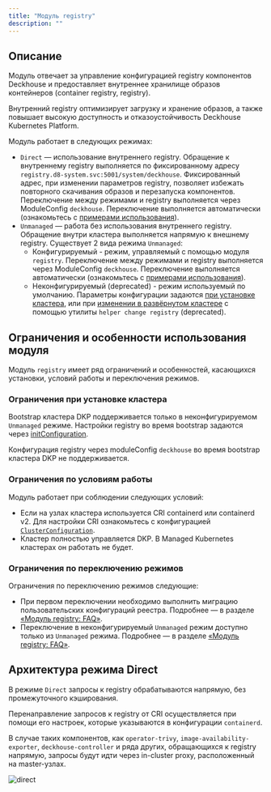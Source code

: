 ```yaml
---
title: "Модуль registry"
description: ""
---
```


## Описание

Модуль отвечает за управление конфигурацией registry компонентов Deckhouse и предоставляет внутреннее хранилище образов контейнеров (container registry, registry).

Внутренний registry оптимизирует загрузку и хранение образов, а также повышает высокую доступность и отказоустойчивость Deckhouse Kubernetes Platform.

Модуль работает в следующих режимах:

- `Direct` — использование внутреннего registry. Обращение к внутреннему registry выполняется по фиксированному адресу `registry.d8-system.svc:5001/system/deckhouse`. Фиксированный адрес, при изменении параметров registry, позволяет избежать повторного скачивания образов и перезапуска компонентов. Переключение между режимами и registry выполняется через ModuleConfig `deckhouse`. Переключение выполняется автоматически (ознакомьтесь с [примерами использования](examples.html)).
- `Unmanaged` — работа без использования внутреннего registry. Обращение внутри кластера выполняется напрямую к внешнему registry.
  Существует 2 вида режима `Unmanaged`:
  - Конфигурируемый - режим, управляемый с помощью модуля `registry`. Переключение между режимами и registry выполняется через ModuleConfig `deckhouse`. Переключение выполняется автоматически (ознакомьтесь с [примерами использования](examples.html)).
  - Неконфигурируемый (deprecated) - режим используемый по умолчанию. Параметры конфигурации задаются [при установке кластера](../../installing/configuration.html#initconfiguration-deckhouse-imagesrepo), или при [изменении в развёрнутом кластере](../../deckhouse-faq.html#как-переключить-работающий-кластер-deckhouse-на-использование-стороннего-registry) с помощью утилиты `helper change registry` (deprecated).

## Ограничения и особенности использования модуля

Модуль `registry` имеет ряд ограничений и особенностей, касающихся установки, условий работы и переключения режимов.

### Ограничения при установке кластера

Bootstrap кластера DKP поддерживается только в неконфигурируемом `Unmanaged` режиме. Настройки registry во время bootstrap задаются через [initConfiguration](../../installing/configuration.html#initconfiguration-deckhouse-imagesrepo).

Конфигурация registry через moduleConfig `deckhouse` во время bootstrap кластера DKP не поддерживается.

### Ограничения по условиям работы

Модуль работает при соблюдении следующих условий:

- Если на узлах кластера используется CRI containerd или containerd v2. Для настройки CRI ознакомьтесь с конфигурацией [`ClusterConfiguration`](../../installing/configuration.html##clusterconfiguration-defaultcri).
- Кластер полностью управляется DKP. В Managed Kubernetes кластерах он работать не будет.

### Ограничения по переключению режимов

Ограничения по переключению режимов следующие:

- При первом переключении необходимо выполнить миграцию пользовательских конфигураций реестра. Подробнее — в разделе [«Модуль registry: FAQ»](./faq.html).
- Переключение в неконфигурируемый `Unmanaged` режим доступно только из `Unmanaged` режима. Подробнее — в разделе [«Модуль registry: FAQ»](./faq.html).

## Архитектура режима Direct

В режиме `Direct` запросы к registry обрабатываются напрямую, без промежуточного кэширования.

Перенаправление запросов к registry от CRI осуществляется при помощи его настроек, которые указываются в конфигурации `containerd`.

В случае таких компонентов, как `operator-trivy`, `image-availability-exporter`, `deckhouse-controller` и ряда других, обращающихся к registry напрямую, запросы будут идти через in-cluster proxy, расположенный на master-узлах.

<!--- Source: mermaid code from docs/internal/DIRECT.md --->
![direct](../../images/registry-module/direct-ru.png)

<!-- ### Proxy режим
Данный режим позволяет registry выступать в качестве промежуточного прокси-сервера между клиентом и удалённым реестром, оптимизируя доступ к часто используемым образам и уменьшая нагрузку на сеть.
Запуск кеширующего Proxy реестра осуществляется виде статических подов на узлах control plane. Для обеспечения высокой доступности к кеширующему Proxy, используется балансировщик установленный на каждый узел кластера.
Обращение к Proxy registry от CRI осуществляется через балансировщик. Настройки для обращения к балансировщику прописываются в конфигурации `containerd`.
В случае компонентов, обращающихся к реестру напрямую, таких как `operator-trivy`, `image-availability-exporter`, `deckhouse-controller` и ряда других, обращения будут идти также через кеширующий Proxy реестр. -->

<!-- ### Local режим
Данный режим позволяет создавать локальную копию registry внутри кластера. Образы из удалённого реестра полностью скопированы в локальное хранилище.
Работа локального registry идентична работы кеширующего proxy. Запуск локального registry осуществляется в виде статических подов на узлах control plane. Для обеспечения высокой доступности к локальному registry, используется балансировщик установленный на каждый узел кластера.
Обращение к локальному registry от CRI осуществляется через балансировщик. Настройки для обращения к балансировщику прописываются в конфигурации `containerd`.
В случае компонентов, обращающихся к реестру напрямую, таких как `operator-trivy`, `image-availability-exporter`, `deckhouse-controller` и ряда других, обращения будут идти также в локальный реестр.
Для наполнения локального registry образами используется инструмент d8.
-->
